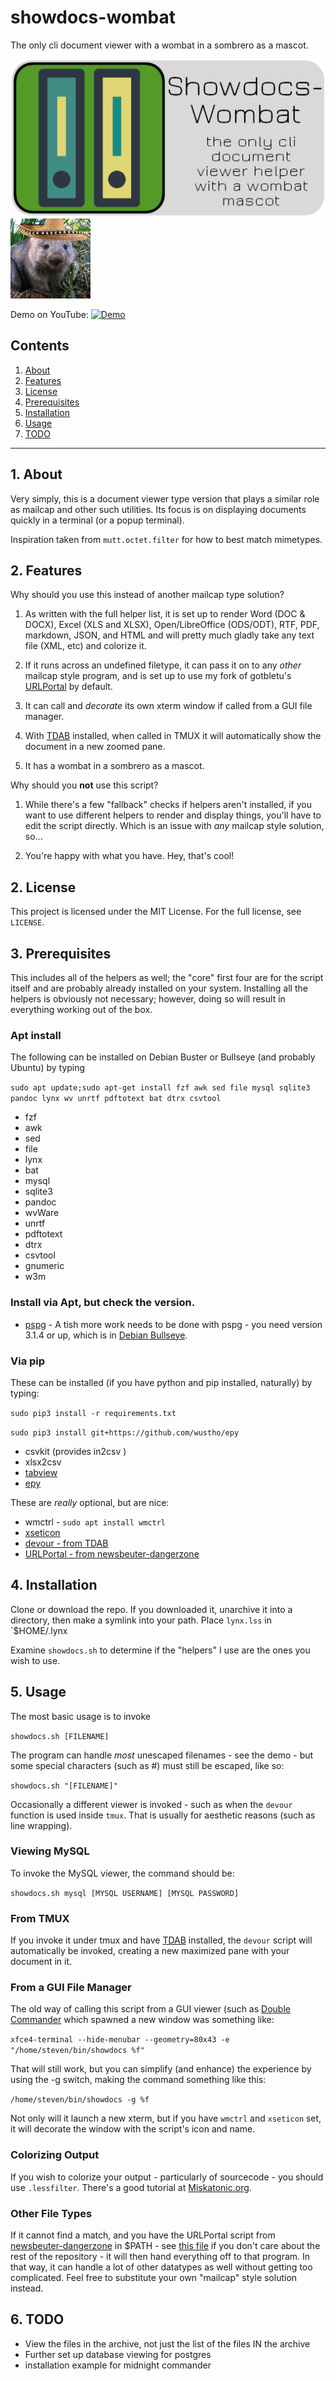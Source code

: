 # showdocs-wombat

The only cli document viewer with a wombat in a sombrero as a mascot.

![showdocs logo](https://raw.githubusercontent.com/uriel1998/showdocs-wombat/master/showdocs-wombat-open-graph.png "logo")
![mascot](https://github.com/uriel1998/showdocs-wombat/raw/master/128_senor_wombat.png "mascot")

Demo on YouTube:
[![Demo](https://img.youtube.com/vi/06JgZT1eP0E/0.jpg)](https://www.youtube.com/watch?v=06JgZT1eP0E)

## Contents
 1. [About](#1-about)
 2. [Features](#2-features)
 2. [License](#2-license)
 3. [Prerequisites](#3-prerequisites)
 4. [Installation](#4-installation)
 5. [Usage](#6-usage)
 6. [TODO](#12-todo)

***

## 1. About

Very simply, this is a document viewer type version that plays a similar role 
as mailcap and other such utilities. Its focus is on displaying documents quickly 
in a terminal (or a popup terminal). 

Inspiration taken from `mutt.octet.filter` for how to best match mimetypes.

## 2. Features

Why should you use this instead of another mailcap type solution?

1. As written with the full helper list, it is set up to render Word (DOC & DOCX), 
Excel (XLS and XLSX), Open/LibreOffice (ODS/ODT), RTF, PDF, markdown, JSON, and HTML 
and will pretty much gladly take any text file (XML, etc) and colorize it.

2. If it runs across an undefined filetype, it can pass it on to any *other* mailcap 
style program, and is set up to use my fork of gotbletu's [URLPortal](https://github.com/uriel1998/newsbeuter-dangerzone/blob/master/urlportal.sh) by default.

3. It can call and *decorate* its own xterm window if called from a GUI file manager.

4. With [TDAB](https://uriel1998.github.io/tdab/) installed, when called in TMUX it will automatically show the document in a new zoomed pane.

5. It has a wombat in a sombrero as a mascot.

Why should you **not** use this script?

1. While there's a few "fallback" checks if helpers aren't installed, if you want 
to use different helpers to render and display things, you'll have to edit the script 
directly.  Which is an issue with *any* mailcap style solution, so...

2. You're happy with what you have. Hey, that's cool! 

## 2. License

This project is licensed under the MIT License. For the full license, see `LICENSE`.

## 3. Prerequisites 

This includes all of the helpers as well; the "core" first four are for the 
script itself and are probably already installed on your system.  Installing all 
the helpers is obviously not necessary; however, doing so will result in everything 
working out of the box.

### Apt install

The following can be installed on Debian Buster or Bullseye (and probably Ubuntu) 
by typing 

`sudo apt update;sudo apt-get install fzf awk sed file mysql sqlite3 pandoc lynx wv unrtf pdftotext bat dtrx csvtool`

* fzf  
* awk  
* sed  
* file  
* lynx  
* bat  
* mysql 
* sqlite3 
* pandoc 
* wvWare 
* unrtf 
* pdftotext 
* dtrx 
* csvtool
* gnumeric
* w3m

### Install via Apt, but check the version.

* [pspg](https://github.com/okbob/pspg) - A tish more work needs to be done with pspg - you need version 3.1.4 or up, which is in [Debian Bullseye](https://packages.debian.org/source/bullseye/pspg).  

### Via pip

These can be installed (if you have python and pip installed, naturally) by typing:

`sudo pip3 install -r requirements.txt` 

`sudo pip3 install git+https://github.com/wustho/epy`

* csvkit (provides in2csv )
* xlsx2csv
* [tabview](https://github.com/TabViewer/gtabview)  
* [epy](https://github.com/wustho/epy)  

These are *really* optional, but are nice:

* wmctrl - `sudo apt install wmctrl`  
* [xseticon](https://sourceforge.net/projects/xseticon/)  
* [devour - from TDAB](https://uriel1998.github.io/tdab/)  
* [URLPortal - from newsbeuter-dangerzone](https://github.com/uriel1998/newsbeuter-dangerzone/blob/master/urlportal.sh)

## 4. Installation

Clone or download the repo. If you downloaded it, unarchive it into a 
directory, then make a symlink into your path.  Place `lynx.lss` in `$HOME/.lynx

Examine `showdocs.sh` to determine if the "helpers" I use are the ones you wish 
to use. 

## 5. Usage

The most basic usage is to invoke 

`showdocs.sh [FILENAME]`

The program can handle *most* unescaped filenames - see the demo - but some special 
characters (such as #) must still be escaped, like so:

`showdocs.sh "[FILENAME]"`

Occasionally a different viewer is invoked - such as when the `devour` function 
is used inside `tmux`.  That is usually for aesthetic reasons (such as line wrapping).

### Viewing MySQL

To invoke the MySQL viewer, the command should be:

`showdocs.sh mysql [MYSQL USERNAME] [MYSQL PASSWORD]`

### From TMUX

If you invoke it under tmux and have [TDAB](https://uriel1998.github.io/tdab) 
installed, the `devour` script will automatically be invoked, creating a new 
maximized pane with your document in it.

### From a GUI File Manager

The old way of calling this script from a GUI viewer (such as [Double Commander](https://doublecmd.sourceforge.io/)
which spawned a new window was something like: 

`xfce4-terminal --hide-menubar --geometry=80x43 -e "/home/steven/bin/showdocs %f"`

That will still work, but you can simplify (and enhance) the experience by using 
the -g switch, making the command something like this:

`/home/steven/bin/showdocs -g %f`

Not only will it launch a new xterm, but if you have `wmctrl` and `xseticon` set, 
it will decorate the window with the script's icon and name.

### Colorizing Output

If you wish to colorize your output - particularly of sourcecode - you should 
use `.lessfilter`.  There's a good tutorial at [Miskatonic.org](https://www.miskatonic.org/2020/06/24/lessfilter/).

### Other File Types

If it cannot find a match, and you have the URLPortal script from [newsbeuter-dangerzone](https://uriel1998.github.io/newsbeuter-dangerzone/) in $PATH - 
see [this file](https://github.com/uriel1998/newsbeuter-dangerzone/blob/master/urlportal.sh) if you don't 
care about the rest of the repository - it will then hand everything off to that 
program.  In that way, it can handle a lot of other datatypes as well without 
getting too complicated.  Feel free to substitute your own "mailcap" style 
solution instead.

## 6. TODO

* View the files in the archive, not just the list of the files IN the archive
* Further set up database viewing for postgres
* installation example for midnight commander
